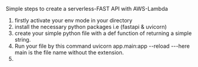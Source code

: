 Simple steps to create a serverless-FAST API with AWS-Lambda
1. firstly activate your env mode in your directory
2. install the necessary python packages i.e (fastapi & uvicorn)
3. create your simple python file with a def function of returning a simple string.
4. Run your file by this command uvicorn app.main:app --reload ---here main is the file name without the extension.
5. 

